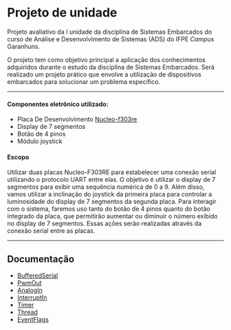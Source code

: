 
# Projeto de unidade

Projeto avaliativo da I unidade da disciplina de Sistemas Embarcados do curso de Análise e Desenvolvimento de Sistemas (ADS) do IFPE *Campus* Garanhuns.

O projeto tem como objetivo principal a aplicação dos conhecimentos adquiridos durante o estudo da disciplina de Sistemas Embarcados. Será realizado um projeto prático que envolve a utilização de dispositivos embarcados para solucionar um problema específico.
___
>
#### Componentes eletrônico utilizado:

- Placa De Desenvolvimento [Nucleo-f303re](https://os.mbed.com/platforms/ST-Nucleo-F303RE/)
- Display de 7 segmentos
- Botão de 4 pinos
- Módulo joystick

#### Escopo
Utilizar duas placas Nucleo-F303RE para estabelecer uma conexão serial utilizando o protocolo UART entre elas. O objetivo é utilizar o display de 7 segmentos para exibir uma sequência numérica de 0 a 9. Além disso, vamos utilizar a inclinação do joystick da primeira placa para controlar a luminosidade do display de 7 segmentos da segunda placa. Para interagir com o sistema, faremos uso tanto do botão de 4 pinos quanto do botão integrado da placa, que permitirão aumentar ou diminuir o número exibido no display de 7 segmentos. Essas ações serão realizadas através da conexão serial entre as placas.
___

## Documentação

- [BufferedSerial](https://os.mbed.com/docs/mbed-os/v6.16/apis/serial-uart-apis.html)
- [PwmOut](https://os.mbed.com/docs/mbed-os/v6.16/apis/pwmout.html)
- [AnalogIn](https://os.mbed.com/docs/mbed-os/v6.16/apis/i-o-apis.html)
- [InterruptIn](https://os.mbed.com/docs/mbed-os/v6.16/apis/interruptin.html)
- [Timer](https://os.mbed.com/docs/mbed-os/v6.16/apis/timer.html)
- [Thread](https://os.mbed.com/docs/mbed-os/v6.16/apis/thread.html)
- [EventFlags](https://os.mbed.com/docs/mbed-os/v6.16/apis/eventflags.html)

